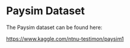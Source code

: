 # Paysim Dataset

The Paysim dataset can be found here:

https://www.kaggle.com/ntnu-testimon/paysim1
